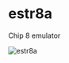 # estr8a

Chip 8 emulator

![estr8a](https://familyguyaddicts.files.wordpress.com/2017/02/image292.jpg?w=230&h=300)
